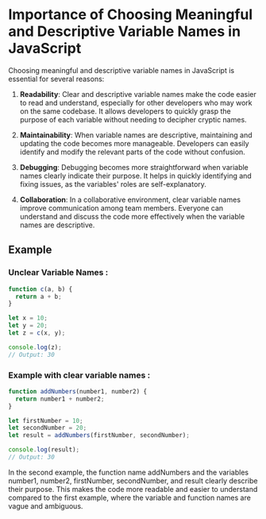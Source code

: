 # Importance of Choosing Meaningful and Descriptive Variable Names in JavaScript

Choosing meaningful and descriptive variable names in JavaScript is essential for several reasons:

1. **Readability**: Clear and descriptive variable names make the code easier to read and understand, especially for other developers who may work on the same codebase. It allows developers to quickly grasp the purpose of each variable without needing to decipher cryptic names.

2. **Maintainability**: When variable names are descriptive, maintaining and updating the code becomes more manageable. Developers can easily identify and modify the relevant parts of the code without confusion.

3. **Debugging**: Debugging becomes more straightforward when variable names clearly indicate their purpose. It helps in quickly identifying and fixing issues, as the variables' roles are self-explanatory.

4. **Collaboration**: In a collaborative environment, clear variable names improve communication among team members. Everyone can understand and discuss the code more effectively when the variable names are descriptive.

## Example

### Unclear Variable Names :

```javascript
function c(a, b) {
  return a + b;
}

let x = 10;
let y = 20;
let z = c(x, y);

console.log(z); 
// Output: 30
```
### Example with clear variable names :
```javascript
function addNumbers(number1, number2) {
  return number1 + number2;
}

let firstNumber = 10;
let secondNumber = 20;
let result = addNumbers(firstNumber, secondNumber);

console.log(result); 
// Output: 30
```
In the second example, the function name addNumbers and the variables number1, number2, firstNumber, secondNumber, and result clearly describe their purpose. This makes the code more readable and easier to understand compared to the first example, where the variable and function names are vague and ambiguous.